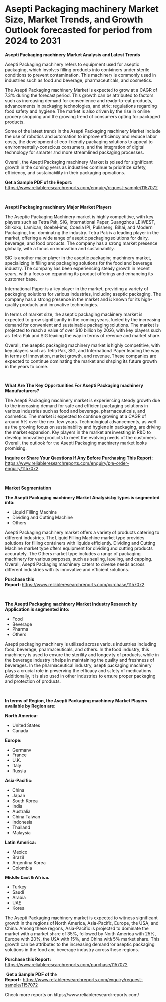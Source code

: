 <p><h1>Asepti Packaging machinery Market Size, Market Trends, and Growth Outlook forecasted for period from 2024 to 2031</h1></p><p><strong>Asepti Packaging machinery Market Analysis and Latest Trends</strong></p>
<p><p>Asepti Packaging machinery refers to equipment used for aseptic packaging, which involves filling products into containers under sterile conditions to prevent contamination. This machinery is commonly used in industries such as food and beverage, pharmaceuticals, and cosmetics.</p><p>The Asepti Packaging machinery Market is expected to grow at a CAGR of 7.3% during the forecast period. This growth can be attributed to factors such as increasing demand for convenience and ready-to-eat products, advancements in packaging technologies, and strict regulations regarding food safety and hygiene. The market is also driven by the rise in online grocery shopping and the growing trend of consumers opting for packaged products.</p><p>Some of the latest trends in the Asepti Packaging machinery Market include the use of robotics and automation to improve efficiency and reduce labor costs, the development of eco-friendly packaging solutions to appeal to environmentally-conscious consumers, and the integration of digital technology for smarter and more streamlined packaging processes.</p><p>Overall, the Asepti Packaging machinery Market is poised for significant growth in the coming years as industries continue to prioritize safety, efficiency, and sustainability in their packaging operations.</p></p>
<p><strong>Get a Sample PDF of the Report:&nbsp;</strong> <a href="https://www.reliableresearchreports.com/enquiry/request-sample/1157072">https://www.reliableresearchreports.com/enquiry/request-sample/1157072</a></p>
<p>&nbsp;</p>
<p><strong>Asepti Packaging machinery Major Market Players</strong></p>
<p><p>The Aseptic Packaging Machinery market is highly competitive, with key players such as Tetra Pak, SIG, International Paper, Guangzhou LEIWEST, Shikoku, Lamican, Goebel-ims, Coesia IPI, Pulisheng, Bihai, and Modern Packaging, Inc. dominating the industry. Tetra Pak is a leading player in the market, offering a wide range of aseptic packaging solutions for dairy, beverage, and food products. The company has a strong market presence globally, with a focus on innovation and sustainability.</p><p>SIG is another major player in the aseptic packaging machinery market, specializing in filling and packaging solutions for the food and beverage industry. The company has been experiencing steady growth in recent years, with a focus on expanding its product offerings and enhancing its customer base. </p><p>International Paper is a key player in the market, providing a variety of packaging solutions for various industries, including aseptic packaging. The company has a strong presence in the market and is known for its high-quality products and innovative technologies.</p><p>In terms of market size, the aseptic packaging machinery market is expected to grow significantly in the coming years, fueled by the increasing demand for convenient and sustainable packaging solutions. The market is projected to reach a value of over $10 billion by 2026, with key players such as Tetra Pak and SIG leading the way in terms of revenue and market share.</p><p>Overall, the aseptic packaging machinery market is highly competitive, with key players such as Tetra Pak, SIG, and International Paper leading the way in terms of innovation, market growth, and revenue. These companies are expected to continue dominating the market and shaping its future growth in the years to come.</p></p>
<p>&nbsp;</p>
<p><strong>What Are The Key Opportunities For Asepti Packaging machinery Manufacturers?</strong></p>
<p><p>The Asepti Packaging machinery market is experiencing steady growth due to the increasing demand for safe and efficient packaging solutions in various industries such as food and beverage, pharmaceuticals, and cosmetics. The market is expected to continue growing at a CAGR of around 5% over the next few years. Technological advancements, as well as the growing focus on sustainability and hygiene in packaging, are driving the market expansion. Key players in the market are investing in R&D to develop innovative products to meet the evolving needs of the customers. Overall, the outlook for the Asepti Packaging machinery market looks promising.</p></p>
<p><strong>Inquire or Share Your Questions If Any Before Purchasing This Report:</strong> <a href="https://www.reliableresearchreports.com/enquiry/pre-order-enquiry/1157072">https://www.reliableresearchreports.com/enquiry/pre-order-enquiry/1157072</a></p>
<p>&nbsp;</p>
<p><strong>Market Segmentation</strong></p>
<p><strong>The Asepti Packaging machinery Market Analysis by types is segmented into:</strong></p>
<p><ul><li>Liquid Filling Machine</li><li>Dividing and Cutting Machine</li><li>Others</li></ul></p>
<p><p>Asepti Packaging machinery market offers a variety of products catering to different industries. The Liquid Filling Machine market type provides solutions for filling containers with liquids efficiently. Dividing and Cutting Machine market type offers equipment for dividing and cutting products accurately. The Others market type includes a range of packaging machinery for various purposes, such as sealing, labeling, and capping. Overall, Asepti Packaging machinery caters to diverse needs across different industries with its innovative and efficient solutions.</p></p>
<p><strong>Purchase this Report:&nbsp;</strong><a href="https://www.reliableresearchreports.com/purchase/1157072">https://www.reliableresearchreports.com/purchase/1157072</a></p>
<p>&nbsp;</p>
<p><strong>The Asepti Packaging machinery Market Industry Research by Application is segmented into:</strong></p>
<p><ul><li>Food</li><li>Beverage</li><li>Pharma</li><li>Others</li></ul></p>
<p><p>Asepti packaging machinery is utilized across various industries including food, beverage, pharmaceuticals, and others. In the food industry, this machinery is used to ensure the sterility and longevity of products, while in the beverage industry it helps in maintaining the quality and freshness of beverages. In the pharmaceutical industry, asepti packaging machinery plays a crucial role in preserving the efficacy and safety of medications. Additionally, it is also used in other industries to ensure proper packaging and protection of products.</p></p>
<p>&nbsp;</p>
<p><strong>In terms of Region, the Asepti Packaging machinery Market Players available by Region are:</strong></p>
<p>
    <p> <strong> North America: </strong>
        <ul>
            <li>United States</li>
            <li>Canada</li>
        </ul>
        </p> 
    <p> <strong> Europe: </strong>
        <ul>
            <li>Germany</li>
            <li>France</li>
            <li>U.K.</li>
            <li>Italy</li>
            <li>Russia</li>
        </ul>
        </p> 
    <p> <strong> Asia-Pacific: </strong>
        <ul>
            <li>China</li>
            <li>Japan</li>
            <li>South Korea</li>
            <li>India</li>
            <li>Australia</li>
            <li>China Taiwan</li>
            <li>Indonesia</li>
            <li>Thailand</li>
            <li>Malaysia</li>
        </ul>
        </p> 
    <p> <strong> Latin America: </strong>
        <ul>
            <li>Mexico</li>
            <li>Brazil</li>
            <li>Argentina Korea</li>
            <li>Colombia</li>
        </ul>
        </p> 
    <p> <strong> Middle East & Africa: </strong>
        <ul>
            <li>Turkey</li>
            <li>Saudi</li>
            <li>Arabia</li>
            <li>UAE</li>
            <li>Korea</li>
        </ul>
    </p>
    </p>
<p><p>The Asepti Packaging machinery market is expected to witness significant growth in the regions of North America, Asia-Pacific, Europe, the USA, and China. Among these regions, Asia-Pacific is projected to dominate the market with a market share of 35%, followed by North America with 25%, Europe with 20%, the USA with 15%, and China with 5% market share. This growth can be attributed to the increasing demand for aseptic packaging solutions in the food and beverage industry across these regions.</p></p>
<p><strong>Purchase this Report: </strong><a href="https://www.reliableresearchreports.com/purchase/1157072">https://www.reliableresearchreports.com/purchase/1157072</a></p>
<p>&nbsp;<strong>Get a Sample PDF of the Report:&nbsp;&nbsp;</strong><a href="https://www.reliableresearchreports.com/enquiry/request-sample/1157072">https://www.reliableresearchreports.com/enquiry/request-sample/1157072</a></p>
<p><strong></strong></p>
<p>Check more reports on https://www.reliableresearchreports.com/</p>